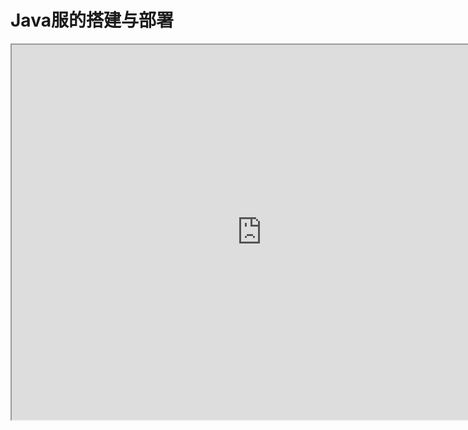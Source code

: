# Java服的搭建与部署

<iframe src="https://cc.163.com/act/m/daily/iframeplayer/?id=64818951c31a9c0f360dc572" width="800" height="600" allow="fullscreen"/>

本章将会介绍如何部署开服工具2.0架构中的Java服部分。部署服务器和传统的Java服类似，唯一的区别就是：

在制作和开发开服工具2.0的玩法时，必须将服务器运行在小小云中。

因此，我们需要提前准备好BC端和对应的Spigot端，将其上传到小小云的SFTP中。

## 准备BC端和Spigot端

首先下载对应的BC端和Spigot端jar文件。

部分需要下载的插件，可以自行提前下载 [链接](https://mc.163.com/dev/mcmanual/mc-dev/mcguide/27-%E7%BD%91%E7%BB%9C%E6%B8%B8%E6%88%8F/%E8%AF%BE%E7%A8%8B10%EF%BC%9A%E4%BD%BF%E7%94%A8Spigot%E5%BC%80%E6%9C%8D/99-%E4%B8%8B%E8%BD%BD%E5%86%85%E5%AE%B9.html?catalog=1)

ViaVersion [链接](https://www.spigotmc.org/resources/viaversion.19254/)

### BC

BC端下载：前往 [CI构建站](https://ci.md-5.net/job/BungeeCord/) 下载最新的BungeeCord.jar并存放到一个空文件夹中。

打开cmd，输入启动指令`java -jar BungeeCord.jar`，等待下载资源并生成默认配置文件。

![](./images/13.png)

随后进入`plugins`文件夹，下载BungeeMaster插件并拖入`plugins`文件夹

随后新建BungeeMaster文件夹，新建`config.yml`，为BungeeMaster的配置文件。

填入以下内容

```yaml
master_port: 29001
server_id: 12001
```

填写要求

- server_id 取值区间在[12000, 14000)内，并且保持单次部署唯一即可，代表部署时的服务器id
- master_port端口范围要求[29000,31000)，代表控制服端口
  - **master_port**是指BC服监听Master服连接所用端口，请注意与下述用于原生游戏的**query_port**区分，以免造成端口冲突
- 填写完毕后，请记下相关参数，后面需要在studio中填写

接下来需要配置BC端的配置文件`config.yml`，其位置在与BungeeCord.jar的同级目录中。配置bc服监听的端口，端口范围要求[29000,31000)

并且**关闭**正版验证`online_mode`

![](./images/14.png)

剩下bc配置部分和传统Java服类似，BC配置参考文档[点我](https://www.spigotmc.org/wiki/bungeecord-configuration-guide/)。

### Spigot

开服工具2.0官方推荐使用Spigot1.12.2，需要使用官方构建工具进行构建，具体构建教程见SpigotMC官网。[下载链接](https://hub.spigotmc.org/jenkins/job/BuildTools/)

创建一个空文件夹并准备最新版Spigot的jar文件，并在cmd输入`java -jar 文件名`，启动服务器。

- 同意EULA
- 下载SpigotMaster插件放入plugins文件夹
- 下载ViaVersion插件放入plugins文件夹
- 关闭正版验证

随后关闭服务器，将两个文件夹打包，通过SFTP上传到小小云。

根据官方开发规范要求，将文件解压到指定目录。

> - **BungeeCord服需要部署在以下路径**：`~/bc/*/BungeeCord.jar`
>
>   例如：`~/bc/bc1/BungeeCord.jar`
>
> - **Spigot服需要部署在以下路径**：`~/spigot/*/spigot-1.12.2.jar`
>
>   例如：`~/spigot/lobby1/spigot-1.12.2.jar`

## 启动服务器

使用screen命令新建一个名为bc的screen`screen -S bc`，cd到BungeeCord.jar的目录后，输入`java8 -jar BungeeCord.jar`启动服务器。Java命令行参数可以自行配置。

![](./images/15.png)

服务器启动成功后，按下组合键`Ctrl A D`退出screen，再使用同样的操作新建一个screen来运行spigot端。

要切换到以前的screen，输入`screen -rx screen名`即可。
